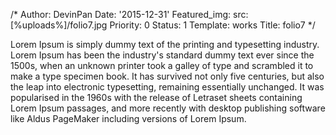 /*
Author: DevinPan
Date: '2015-12-31'
Featured_img:
  src: [%uploads%]/folio7.jpg
Priority: 0
Status: 1
Template: works
Title: folio7
*/
<p>Lorem Ipsum is simply dummy text of the printing and typesetting industry. Lorem Ipsum has been the industry's standard dummy text ever since the 1500s, when an unknown printer took a galley of type and scrambled it to make a type specimen book. It has survived not only five centuries, but also the leap into electronic typesetting, remaining essentially unchanged. It was popularised in the 1960s with the release of Letraset sheets containing Lorem Ipsum passages, and more recently with desktop publishing software like Aldus PageMaker including versions of Lorem Ipsum.</p>